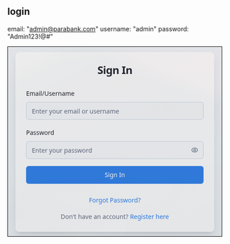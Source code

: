## login
  email: "admin@parabank.com"
  username: "admin"
  password: "Admin123!@#"

![Login Screenshot](SS/login.png)

